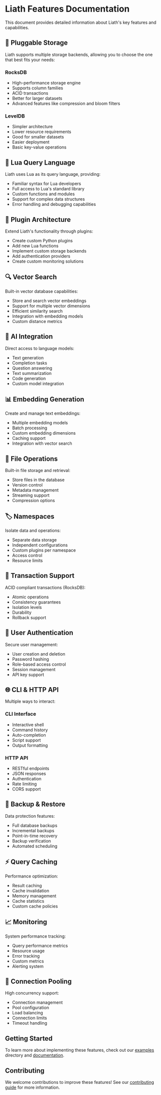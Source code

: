 # Liath Features Documentation

This document provides detailed information about Liath's key features and capabilities.

## 🔌 Pluggable Storage

Liath supports multiple storage backends, allowing you to choose the one that best fits your needs:

### RocksDB
- High-performance storage engine
- Supports column families
- ACID transactions
- Better for larger datasets
- Advanced features like compression and bloom filters

### LevelDB
- Simpler architecture
- Lower resource requirements
- Good for smaller datasets
- Easier deployment
- Basic key-value operations

## 📝 Lua Query Language

Liath uses Lua as its query language, providing:

- Familiar syntax for Lua developers
- Full access to Lua's standard library
- Custom functions and modules
- Support for complex data structures
- Error handling and debugging capabilities

## 🧩 Plugin Architecture

Extend Liath's functionality through plugins:

- Create custom Python plugins
- Add new Lua functions
- Implement custom storage backends
- Add authentication providers
- Create custom monitoring solutions

## 🔍 Vector Search

Built-in vector database capabilities:

- Store and search vector embeddings
- Support for multiple vector dimensions
- Efficient similarity search
- Integration with embedding models
- Custom distance metrics

## 🤖 AI Integration

Direct access to language models:

- Text generation
- Completion tasks
- Question answering
- Text summarization
- Code generation
- Custom model integration

## 📊 Embedding Generation

Create and manage text embeddings:

- Multiple embedding models
- Batch processing
- Custom embedding dimensions
- Caching support
- Integration with vector search

## 📁 File Operations

Built-in file storage and retrieval:

- Store files in the database
- Version control
- Metadata management
- Streaming support
- Compression options

## 🏷️ Namespaces

Isolate data and operations:

- Separate data storage
- Independent configurations
- Custom plugins per namespace
- Access control
- Resource limits

## 💾 Transaction Support

ACID compliant transactions (RocksDB):

- Atomic operations
- Consistency guarantees
- Isolation levels
- Durability
- Rollback support

## 🔐 User Authentication

Secure user management:

- User creation and deletion
- Password hashing
- Role-based access control
- Session management
- API key support

## 🌐 CLI & HTTP API

Multiple ways to interact:

### CLI Interface
- Interactive shell
- Command history
- Auto-completion
- Script support
- Output formatting

### HTTP API
- RESTful endpoints
- JSON responses
- Authentication
- Rate limiting
- CORS support

## 💾 Backup & Restore

Data protection features:

- Full database backups
- Incremental backups
- Point-in-time recovery
- Backup verification
- Automated scheduling

## ⚡ Query Caching

Performance optimization:

- Result caching
- Cache invalidation
- Memory management
- Cache statistics
- Custom cache policies

## 📈 Monitoring

System performance tracking:

- Query performance metrics
- Resource usage
- Error tracking
- Custom metrics
- Alerting system

## 🔄 Connection Pooling

High concurrency support:

- Connection management
- Pool configuration
- Load balancing
- Connection limits
- Timeout handling

## Getting Started

To learn more about implementing these features, check out our [examples](examples/) directory and [documentation](docs/).

## Contributing

We welcome contributions to improve these features! See our [contributing guide](CONTRIBUTING.md) for more information. 